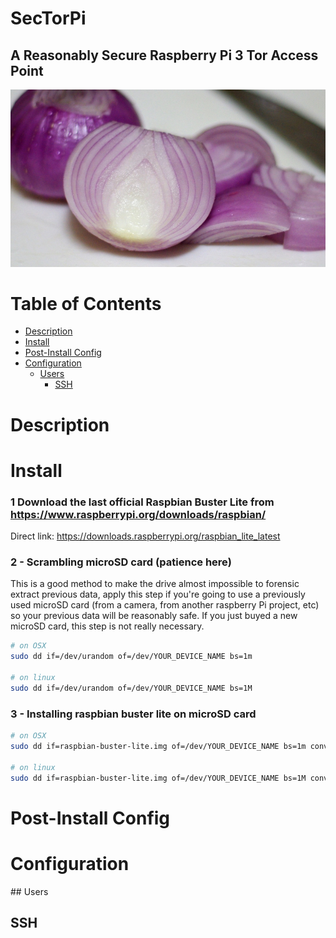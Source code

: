 # SecTorPi

## A Reasonably Secure Raspberry Pi 3 Tor Access Point

![Onion Router](https://github.com/d3cod3/SecTorPi/raw/master/img/onion-router.jpg)


Table of Contents
=================

  * [Description](#description)
  * [Install](#install)
  * [Post-Install Config](#post-install-config)
  * [Configuration](#configuration)
    * [Users](#users)
      * [SSH](#ssh)


# Description

# Install

### 1 Download the last official Raspbian Buster Lite from https://www.raspberrypi.org/downloads/raspbian/

Direct link: https://downloads.raspberrypi.org/raspbian_lite_latest

### 2 - Scrambling microSD card (patience here)

This is a good method to make the drive almost impossible to forensic extract previous data, apply this step if you're going to use a previously used microSD card (from a camera, from another raspberry Pi project, etc) so your previous data will be reasonably safe.
If you just buyed a new microSD card, this step is not really necessary.

```bash
# on OSX
sudo dd if=/dev/urandom of=/dev/YOUR_DEVICE_NAME bs=1m

# on linux
sudo dd if=/dev/urandom of=/dev/YOUR_DEVICE_NAME bs=1M
```

### 3 - Installing raspbian buster lite on microSD card

```bash
# on OSX
sudo dd if=raspbian-buster-lite.img of=/dev/YOUR_DEVICE_NAME bs=1m conv=sync

# on linux
sudo dd if=raspbian-buster-lite.img of=/dev/YOUR_DEVICE_NAME bs=1M conv=fdatasync
```

# Post-Install Config

# Configuration


## Users

## SSH
